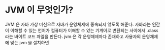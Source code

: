 # JVM 이 무엇인가? 

JVM 은 자바 가상 머신으로 자바가 운영체제에 종속되지 않도록 해준다. 
자바라는 인간이 이해할 수 있는 언어가 컴퓨터가 이해할 수 있는 기계어로 변환되는 사이에서
.class 라는 바이트 코드 파일을 만든다. jvm 은 각 운영체제마다 존재하고 사용자의 운영체제에 맞는 jvm 을 설치하면 